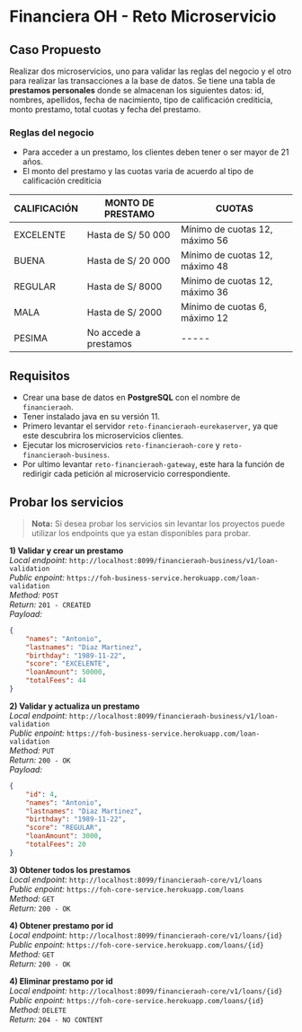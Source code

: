 # Financiera OH - Reto Microservicio

## Caso Propuesto

Realizar dos microservicios, uno para validar las reglas del negocio y el otro para realizar las transacciones a la base de datos. Se tiene una tabla de **prestamos personales** donde se almacenan los siguientes datos: id, nombres, apellidos, fecha de nacimiento, tipo de calificación crediticia, monto prestamo, total cuotas y fecha del prestamo.

### Reglas del negocio
- Para acceder a un prestamo, los clientes deben tener o ser mayor de 21 años.
- El monto del prestamo y las cuotas varia de acuerdo al tipo de calificación crediticia

| CALIFICACIÓN  | MONTO DE PRESTAMO	    | CUOTAS        				  |
|---------------|-----------------------|---------------------------------|
| EXCELENTE     | Hasta de S/ 50 000   	| Mínimo de cuotas 12, máximo 56  |
| BUENA    	    | Hasta de S/ 20 000   	| Mínimo de cuotas 12, máximo 48  |
| REGULAR  	    | Hasta de S/ 8000 	 	| Mínimo de cuotas 12, máximo 36  |
| MALA	  	    | Hasta de S/ 2000	 	| Mínimo de cuotas 6, máximo 12   |
| PESIMA   	    | No accede a prestamos | -----					  		  |

## Requisitos
- Crear una base de datos en **PostgreSQL** con el nombre de `financieraoh`.
- Tener instalado java en su versión 11.
- Primero levantar el servidor `reto-financieraoh-eurekaserver`, ya que este descubrira los microservicios clientes.
- Ejecutar los microservicios `reto-financieraoh-core` y `reto-financieraoh-business`.
- Por ultimo levantar `reto-financieraoh-gateway`, este hara la función de redirigir cada petición al microservicio correspondiente.

## Probar los servicios

> **Nota:** Si desea probar los servicios sin levantar los proyectos puede utilizar los endpoints que ya estan disponibles para probar.

**1) Validar y crear un prestamo**\
*Local endpoint:* `http://localhost:8099/financieraoh-business/v1/loan-validation`\
*Public enpoint:* `https://foh-business-service.herokuapp.com/loan-validation`\
*Method:* `POST`\
*Return:*   `201 - CREATED`\
*Payload:*
```json
{
	"names": "Antonio",
	"lastnames": "Diaz Martinez",
	"birthday": "1989-11-22",
	"score": "EXCELENTE",
	"loanAmount": 50000,
	"totalFees": 44
}
```

**2) Validar y actualiza un prestamo**\
*Local endpoint:* `http://localhost:8099/financieraoh-business/v1/loan-validation`\
*Public enpoint:* `https://foh-business-service.herokuapp.com/loan-validation`\
*Method:* `PUT`\
*Return:*   `200 - OK`\
*Payload:*
```json
{
	"id": 4,
	"names": "Antonio",
	"lastnames": "Diaz Martinez",
	"birthday": "1989-11-22",
	"score": "REGULAR",
	"loanAmount": 3000,
	"totalFees": 20
}
```

**3) Obtener todos los prestamos**\
*Local endpoint:* `http://localhost:8099/financieraoh-core/v1/loans`\
*Public enpoint:* `https://foh-core-service.herokuapp.com/loans`\
*Method:* `GET`\
*Return:*   `200 - OK`

**4) Obtener prestamo por id**\
*Local endpoint:* `http://localhost:8099/financieraoh-core/v1/loans/{id}`\
*Public enpoint:* `https://foh-core-service.herokuapp.com/loans/{id}`\
*Method:* `GET`\
*Return:*   `200 - OK`

**4) Eliminar prestamo por id**\
*Local endpoint:* `http://localhost:8099/financieraoh-core/v1/loans/{id}`\
*Public enpoint:* `https://foh-core-service.herokuapp.com/loans/{id}`\
*Method:* `DELETE`\
*Return:*   `204 - NO CONTENT`
